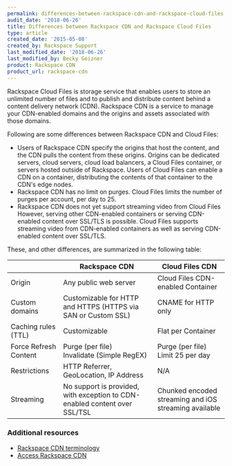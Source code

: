 ```yaml
---
permalink: differences-between-rackspace-cdn-and-rackspace-cloud-files
audit_date: '2018-06-26'
title: Differences between Rackspace CDN and Rackspace Cloud Files
type: article
created_date: '2015-05-08'
created_by: Rackspace Support
last_modified_date: '2018-06-26'
last_modified_by: Becky Geizner
product: Rackspace CDN
product_url: rackspace-cdn
---
```


Rackspace Cloud Files is storage service that enables users to store an
unlimited number of files and to publish and distribute content behind a
content delivery network (CDN). Rackspace CDN is a service to manage your 
CDN-enabled domains and the origins and assets associated with those domains. 

Following are some differences between Rackspace CDN and Cloud Files:

-   Users of Rackspace CDN specify the origins that host the content,
    and the CDN pulls the content from these origins. Origins can be
    dedicated servers, cloud servers, cloud load balancers, 
    a Cloud Files container, or servers hosted outside of Rackspace. 
    Users of Cloud Files can enable a CDN on a container, 
    distributing the contents of that container to the CDN's edge nodes. 
-   Rackspace CDN has no limit on purges. Cloud Files limits the number
    of purges per account, per day to 25.
-   Rackspace CDN does not yet support streaming video from Cloud Files
    However, serving other CDN-enabled containers or serving CDN-enabled
    content over SSL/TLS is possible. Cloud Files supports streaming video
    from CDN-enabled containers as well as serving CDN-enabled content over
    SSL/TLS.

These, and other differences, are summarized in the following table:

| | Rackspace CDN | Cloud Files CDN |
| --- | --- | --- |
| Origin | Any public web server | Cloud Files CDN-enabled Container |
| Custom domains | Customizable for HTTP and HTTPS (HTTPS via SAN or Custom SSL) | CNAME for HTTP only |
| Caching rules (TTL) | Customizable | Flat per Container |
| Force Refresh Content | Purge (per file)<br />Invalidate (Simple RegEX) | Purge (per file)<br />Limit 25 per day |
| Restrictions | HTTP Referrer, GeoLocation, IP Address | N/A |
| Streaming | No support is provided, with exception to CDN-enabled content over SSL/TSL | Chunked encoded streaming and iOS streaming available |

### Additional resources

- [Rackspace CDN terminology](/support/how-to/rackspace-cdn-terminology)
- [Access Rackspace CDN](/support/how-to/access-rackspace-cdn)
